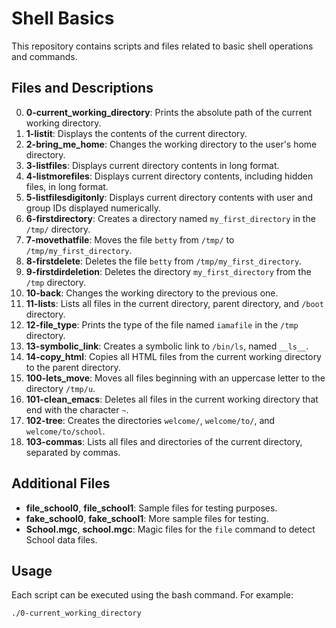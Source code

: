 # Shell Basics

This repository contains scripts and files related to basic shell operations and commands.

## Files and Descriptions

0. **0-current_working_directory**: Prints the absolute path of the current working directory.
1. **1-listit**: Displays the contents of the current directory.
2. **2-bring_me_home**: Changes the working directory to the user's home directory.
3. **3-listfiles**: Displays current directory contents in long format.
4. **4-listmorefiles**: Displays current directory contents, including hidden files, in long format.
5. **5-listfilesdigitonly**: Displays current directory contents with user and group IDs displayed numerically.
6. **6-firstdirectory**: Creates a directory named `my_first_directory` in the `/tmp/` directory.
7. **7-movethatfile**: Moves the file `betty` from `/tmp/` to `/tmp/my_first_directory`.
8. **8-firstdelete**: Deletes the file `betty` from `/tmp/my_first_directory`.
9. **9-firstdirdeletion**: Deletes the directory `my_first_directory` from the `/tmp` directory.
10. **10-back**: Changes the working directory to the previous one.
11. **11-lists**: Lists all files in the current directory, parent directory, and `/boot` directory.
12. **12-file_type**: Prints the type of the file named `iamafile` in the `/tmp` directory.
13. **13-symbolic_link**: Creates a symbolic link to `/bin/ls`, named `__ls__`.
14. **14-copy_html**: Copies all HTML files from the current working directory to the parent directory.
15. **100-lets_move**: Moves all files beginning with an uppercase letter to the directory `/tmp/u`.
16. **101-clean_emacs**: Deletes all files in the current working directory that end with the character `~`.
17. **102-tree**: Creates the directories `welcome/`, `welcome/to/`, and `welcome/to/school`.
18. **103-commas**: Lists all files and directories of the current directory, separated by commas.

## Additional Files

- **file_school0**, **file_school1**: Sample files for testing purposes.
- **fake_school0**, **fake_school1**: More sample files for testing.
- **School.mgc**, **school.mgc**: Magic files for the `file` command to detect School data files.

## Usage

Each script can be executed using the bash command. For example:

```bash
./0-current_working_directory
```
